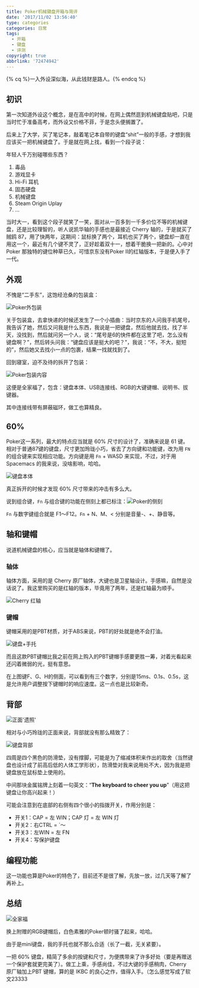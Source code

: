 ```yaml
---
title: Poker机械键盘开箱与简评
date: '2017/11/02 13:56:40'
type: categories
categories: 日常
tags:
  - 开箱
  - 键盘
  - 评测
copyright: true
abbrlink: '72474942'
---
```

{% cq %}一入外设深似海，从此钱财是路人。{% endcq %}

## 初识

第一次知道外设这个概念，是在高中的时候，在网上偶然逛到机械键盘贴吧，只是当时忙于准备高考，而外设又价格不菲，于是念头便搁置了。

后来上了大学，买了笔记本，敲着笔记本自带的键盘“shit”一般的手感，才想到我应该买一把机械键盘了。于是就在网上找，看到一个段子说：

年轻人千万别碰哪些东西？

1. 毒品
2. 游戏显卡
3. Hi-Fi 耳机
4. 固态硬盘
5. 机械键盘
6. Steam Origin Uplay
7. ...

<!-- more -->

当时大一，看到这个段子就笑了一笑，面对从一百多到一千多价位不等的机械键盘，还是比较理智的，听人说凯华轴的手感也是最接近 Cherry 轴的，于是就买了贼鸥 87，用了快两年，这期间：鼠标换了两个，耳机也买了两个，键盘却一直在用这一个，最近有几个键不灵了，正好趁着双十一，想着干脆换一把新的。心中对 Poker 那独特的键位种草已久，可惜京东没有Poker II的红轴版本，于是便入手了一代。

## 外观

不愧是“二手东”，这饱经沧桑的包装盒：

![](https://ws1.sinaimg.cn/large/ba22af52gy1fl3qctsaguj243k2b0kjl.jpg "Poker外包装")

关于包装盒，去拿快递的时候还发生了一个小插曲：当时京东的人问我手机尾号，我告诉了她，然后又问我是什么东西，我说是一把键盘，然后他就去找，找了半天，没找到，然后就问另一个人，说：“尾号是6的快件都在这里了吧，怎么没有键盘啊？”，然后转头问我：“键盘应该是挺大的吧？”，我说：“不，不大，挺短的”，然后她又去找小一点的包裹，结果一找就找到了。

回到寝室，迫不及待的拆开了包装：

![](https://ws1.sinaimg.cn/large/ba22af52gy1fl3qj2ui4kj243k2b0kjl.jpg "Poker包装内容")

这便是全家福了，包含：键盘本体、USB连接线、RGB的大键键帽、说明书、拔键器。

其中连接线带有屏蔽磁环，做工也算精良。

## 60%

Poker这一系列，最大的特点应当就是 60% 尺寸的设计了，准确来说是 61 键。相对于普通87键的键盘，尺寸更加玲珑小巧，省去了方向键和功能键，改为用 `FN` 的组合键来实现相应功能。方向键是用 `Fn` + WASD 来实现，不过，对于用 Spacemacs 的我来说，没啥影响，哈哈。

![](https://ws1.sinaimg.cn/large/ba22af52gy1fl3qxfv4goj243k2b0hdt.jpg "键盘本体")

真正拆开的时候才发现 60% 尺寸带来的冲击有多么大。

说到组合键，`Fn` 与组合键的功能在侧刻上都已标注：![](https://ws1.sinaimg.cn/large/ba22af52gy1fl3r1trl7vj243k2b0x6t.jpg "Poker的侧刻")

`Fn` 与数字键组合就是 F1～F12。`Fn` + N、M、< 分别是音量-、+、静音等。

## 轴和键帽

说道机械键盘的核心，应当就是轴体和键帽了。

### 轴体

轴体方面，采用的是 Cherry 原厂轴体，大键也是卫星轴设计。手感嘛，自然是没话说了。我这里购买的是红轴的版本，毕竟用了两年，还是红轴最为顺手。

![](https://ws1.sinaimg.cn/large/ba22af52gy1fl3r9v9mnoj243k2b07wh.jpg "Cherry 红轴")

### 键帽

键帽采用的是PBT材质，对于ABS来说，PBT的好处就是绝不会打油。

![](https://ws1.sinaimg.cn/large/ba22af52gy1fl3rc4e86zj243k2b04qp.jpg "键盘+手托")

而且这款PBT键帽比我之前在网上购入的PBT键帽手感要更胜一筹，对着光看起来还闪着微弱的光，挺有意思。

在上图键F、G、H的侧面，可以看到有三个数字，分别是15ms、0.1s、0.5s，这是允许用户调整按下键帽时的响应速度。这一点也是比较新奇。

## 背部

![](https://ws1.sinaimg.cn/large/ba22af52gy1fl3shsmhccj243k2b07wh.jpg "正面'遗照'")

相对与小巧玲珑的正面来说，背部就没有那么精致了：

![](https://ws1.sinaimg.cn/large/ba22af52gy1fl3rltroerj243k2b0kjl.jpg "键盘背部")

四周是四个黑色的防滑垫，没有撑脚，可能是为了缩减体积来作出的取舍（当然键盘也设计成了前高后低的人体工学形状），防滑垫对我来说用处不大，因为我是把键盘放在鼠标垫上使用的。

中间那块金属铭牌上刻着一句英文：“**The keyboard to cheer you up**”（用这把键盘让你高兴起来！）

可能会注意到在底部的右侧有四个很小的指拨开关，作用分别是：

- 开关1：CAP = 左 WIN；CAP 灯 = 左 WIN 灯
- 开关2：右CTRL = `～
- 开关3：左WIN = 左 FN
- 开关4：写保护键盘

## 编程功能

这一功能也算是Poker的特色了，目前还不是很了解，先放一放，过几天等了解了再补上。

## 总结

![](https://ws1.sinaimg.cn/large/ba22af52gy1fl3s3s96igj243k2b0hdt.jpg "全家福")

换上附赠的RGB键帽后，白色素雅的Poker顿时骚了起来，哈哈。

由于是mini键盘，我的手托也就不那么合适（长了一截，无关紧要）。

一把 60% 键盘，精简了多余的按键和尺寸，为便携带来了许多好处（要是再赠送一个保护套就更完美了）。做工上乘，手感尚佳，不过大键的手感稍肉，Cherry 原厂轴加上PBT 键帽，算的是 IKBC 的良心之作，值得入手。（怎么感觉写成了软文23333